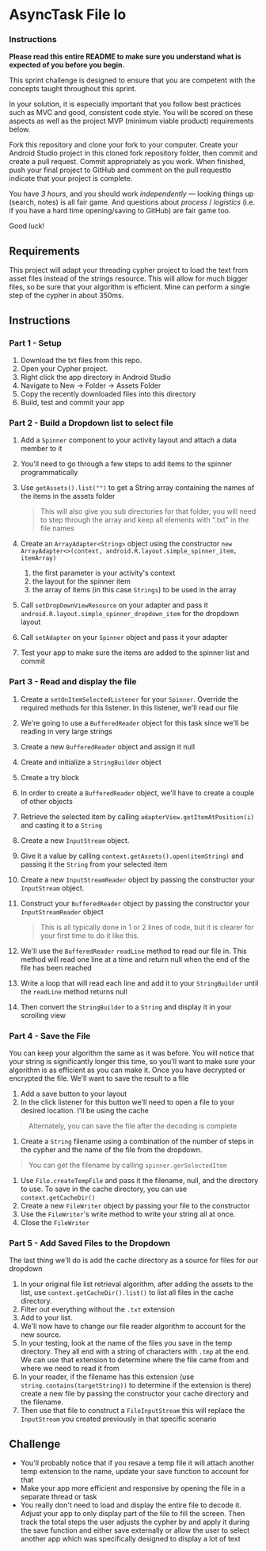 # AsyncTask File Io

### Instructions

**Please read this entire README to make sure you understand what is expected of you before you begin.**

This sprint challenge is designed to ensure that you are competent with the concepts taught throughout this sprint.

In your solution, it is especially important that you follow best practices such as MVC and good, consistent code style. You will be scored on these aspects as well as the project MVP (minimum viable product) requirements below.

Fork this repository and clone your fork to your computer. Create your Android Studio project in this cloned fork repository folder, then commit and create a pull request. Commit appropriately as you work. When finished, push your final project to GitHub and comment on the pull requestto indicate that your project is complete.

You have *3 hours*, and you should work *independently* — looking things up (search, notes) is all fair game. And questions about *process* / *logistics* (i.e. if you have a hard time opening/saving to GitHub) are fair game too.

Good luck!

## Requirements

This project will adapt your threading cypher project to load the text from asset files instead of the strings resource. This will allow for much bigger files, so be sure that your algorithm is efficient. Mine can perform a single step of the cypher in about 350ms.

## Instructions

### Part 1 - Setup

1. Download the txt files from this repo.
2. Open your Cypher project.
3. Right click the app directory in Android Studio
4. Navigate to New -> Folder -> Assets Folder
5. Copy the recently downloaded files into this directory
6. Build, test and commit your app

### Part 2 - Build a Dropdown list to select file

1. Add a `Spinner` component to your activity layout and attach a data member to it

2. You'll need to go through a few steps to add items to the spinner programmatically

3. Use `getAssets().list("")` to get a String array containing the names of the items in the assets folder

   > This will also give you sub directories for that folder, you will need to step through the array and keep all elements with ".txt" in the file names

4. Create an `ArrayAdapter<String>` object using the constructor `new ArrayAdapter<>(context, android.R.layout.simple_spinner_item, itemArray)`

   1. the first parameter is your activity's context
   2. the layout for the spinner item
   3. the array of items (in this case `Strings`) to be used in the array

5. Call `setDropDownViewResource` on your adapter and pass it `android.R.layout.simple_spinner_dropdown_item` for the dropdown layout

6. Call `setAdapter` on your `Spinner` object and pass it your adapter

7. Test your app to make sure the items are added to the spinner list and commit

### Part 3 - Read and display the file

1. Create a `setOnItemSelectedListener` for your `Spinner`. Override the required methods for this listener. In this listener, we'll read our file

2. We're going to use a `BufferedReader` object for this task since we'll be reading in very large strings

3. Create a new `BufferedReader` object and assign it null

4. Create and initialize a `StringBuilder` object

5. Create a try block

6. In order to create a `BufferedReader` object, we'll have to create a couple of other objects

7. Retrieve the selected item by calling `adapterView.getItemAtPosition(i)` and casting it to a `String`

8. Create a new `InputStream` object.

9. Give it a value by calling `context.getAssets().open(itemString)` and passing it the `String` from your selected item 

10. Create a new `InputStreamReader` object by passing the constructor your `InputStream` object. 

11. Construct your `BufferedReader` object by passing the constructor your `InputStreamReader` object

    > This is all typically done in 1 or 2 lines of code, but it is clearer for your first time to do it like this.

12. We'll use the `BufferedReader` `readLine` method to read our file in. This method will read one line at a time and return null when the end of the file has been reached

13. Write a loop that will read each line and add it to your `StringBuilder` until the `readLine` method returns null

14. Then convert the `StringBuilder` to a `String` and display it in your scrolling view

### Part 4 - Save the File

You can keep your algorithm the same as it was before. You will notice that your string is significantly longer this time, so you'll want to make sure your algorithm is as efficient as you can make it. Once you have decrypted or encrypted the file. We'll want to save the result to a file

1. Add a save button to your layout
2. In the click listener for this button we'll need to open a file to your desired location. I'll be using the cache

> Alternately, you can save the file after the decoding is complete

1. Create a `String` filename using a combination of the number of steps in the cypher and the name of the file from the dropdown.

> You can get the filename by calling `spinner.gerSelectedItem`

1. Use `File.createTempFile` and pass it the filename, null, and the directory to use. To save in the cache directory, you can use `context.getCacheDir()`
2. Create a new `FileWriter` object by passing your file to the constructor
3. Use the `FileWriter`'s write method to write your string all at once.
4. Close the `FileWriter`

### Part 5 - Add Saved Files to the Dropdown

The last thing we'll do is add the cache directory as a source for files for our dropdown

1. In your original file list retrieval algorithm, after adding the assets to the list, use `context.getCacheDir().list()` to list all files in the cache directory.
2. Filter out everything without the `.txt` extension
3. Add to your list.
4. We'll now have to change our file reader algorithm to account for the new source.
5. In your testing, look at the name of the files you save in the temp directory. They all end with a string of characters with `.tmp` at the end. We can use that extension to determine where the file came from and where we need to read it from
6. In your reader, if the filename has this extension (use `string.contains(targetString))` to determine if the extension is there) create a new file by passing the constructor your cache directory and the filename.
7. Then use that file to construct a `FileInputStream` this will replace the `InputStream` you created previously in that specific scenario

## Challenge

- You'll probably notice that if you resave a temp file it will attach another temp extension to the name, update your save function to account for that
- Make your app more efficient and responsive by opening the file in a separate thread or task
- You really don't need to load and display the entire file to decode it. Adjust your app to only display part of the file to fill the screen. Then track the total steps the user adjusts the cypher by and apply it during the save function and either save externally or allow the user to select another app which was specifically designed to display a lot of text
